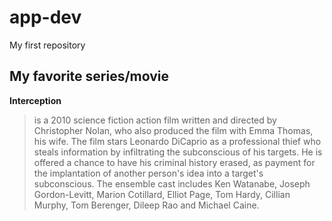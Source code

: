 # app-dev
My first repository
## My favorite series/movie
**Interception**
> is a 2010 science fiction action film written and directed by Christopher Nolan, who also produced the film with Emma Thomas, his wife. The film stars Leonardo DiCaprio as a professional thief who steals information by infiltrating the subconscious of his targets. He is offered a chance to have his criminal history erased, as payment for the implantation of another person's idea into a target's subconscious. The ensemble cast includes Ken Watanabe, Joseph Gordon-Levitt, Marion Cotillard, Elliot Page, Tom Hardy, Cillian Murphy, Tom Berenger, Dileep Rao and Michael Caine.
